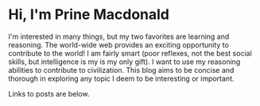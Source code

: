 # Hi, I'm Prine Macdonald  
I'm interested in many things, but my two favorites are learning and reasoning. The world-wide web provides an exciting opportunity to contribute to the world! I am fairly smart (poor reflexes, not the best social skills, but intelligence is my is my only gift). I want to use my reasoning abilities to contribute to civilization. This blog aims to be concise and thorough in exploring any topic I deem to be interesting or important.  
  
Links to posts are below.
